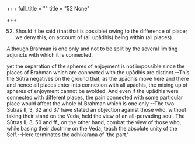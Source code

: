 +++
full_title = ""
title = "52 None"

+++


52. Should it be said (that that is possible) owing to the difference of place; we deny this, on account of (all upādhis) being within (all places).

Although Brahman is one only and not to be split by the several limiting adjuncts with which it is connected,

yet the separation of the spheres of enjoyment is not impossible since the places of Brahman which are connected with the upādhis are distinct.--This the Sūtra negatives on the ground that, as the upādhis move here and there and hence all places enter into connexion with all upādhis, the mixing up of spheres of enjoyment cannot be avoided. And even if the upādhis were connected with different places, the pain connected with some particular place would affect the whole of Brahman which is one only.--The two Sūtras II, 3, 32 and 37 have stated an objection against those who, without taking their stand on the Veda, held the view of an all-pervading soul. The Sūtras II, 3, 50 and ff., on the other hand, combat the view of those who, while basing their doctrine on the Veda, teach the absolute unity of the Self.--Here terminates the adhikaraṇa of 'the part.'

